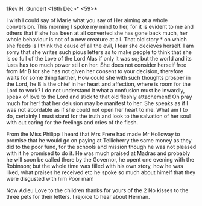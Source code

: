 1Rev H. Gundert
 <16th Dec>* <59>*

I wish I could say of Marie what you say of Her aiming at a whole conversion. This morning I spoke my mind to her, for it is evident to me and others that if she has been at all converted she has gone back much, her whole behaviour is not of a new creature at all. That old story <Barns>* on which she feeds is I think the cause of all the evil, I fear she decieves herself. I am sorry that she writes such pious letters as to make people to think that she is so full of the Love of the Lord Alas if only it was so; but the world and its lusts has too much power still on her. She does not consider herself free from Mr B for she has not given her consent to your decision, therefore waits for some thing farther, How could she with such thoughts prosper in the Lord, he B is the chief in her heart and affection, where is room for the Lord to work? I do not understand it what a confusion must be inwardly, speak of love to the Lord and stick to that old fleshly attachement! Oh pray much for her! that her delusion may be manifest to her. She speaks as if I was not abordable as if she could not open her heart to me. What am I to do, certainly I must stand for the truth and look to the salvation of her soul with out caring for the feelings and cries of the flesh.

From the Miss Philipp I heard that Mrs Frere had made Mr Holloway to promise that he would go on paying at Tellicherry the same money as they did to the poor fund, for the schools and mission though he was not pleased with it he promised to do it. He was much praised at Madras and probably he will soon be called there by the Governor, he opent one evening with the Robinson; but the whole time was filled with his own story, how he was liked, what praises he received etc he spoke so much about himelf that they were disgusted with him Poor man!

Now Adieu Love to the children thanks for yours of the 2 No kisses to the three pets for their letters. I rejoice to hear about Herman. 